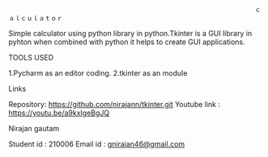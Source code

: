                                                                         ｃａｌｃｕｌａｔｏｒ
Simple calculator using python library in python.Tkinter is a GUI library in pyhton when combined with python it helps to create GUI applications.

TOOLS USED 

1.Pycharm as an editor coding.
2.tkinter as an module


Links

Repository: https://github.com/nirajann/tkinter.git
Youtube link : https://youtu.be/a9kxIgeBgJQ


Nirajan gautam

Student id : 210006
Email id : gnirajan46@gmail.com


